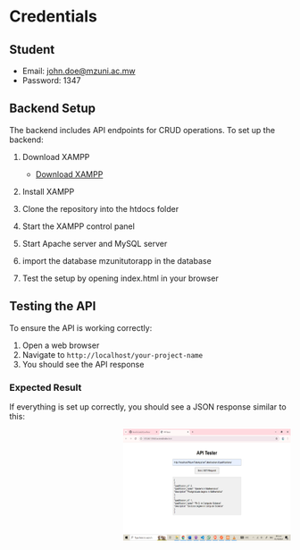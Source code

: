 # Credentials

## Student
- Email: john.doe@mzuni.ac.mw
- Password: 1347

## Backend Setup

The backend includes API endpoints for CRUD operations. To set up the backend:

1. Download XAMPP
   - [Download XAMPP](https://www.apachefriends.org/download.html)

2. Install XAMPP

3. Clone the repository into the htdocs folder

4. Start the XAMPP control panel

5. Start Apache server and MySQL server
6. import the database mzunitutorapp in the database 

6. Test the setup by opening index.html in your browser

## Testing the API

To ensure the API is working correctly:

1. Open a web browser
2. Navigate to `http://localhost/your-project-name`
3. You should see the API response

### Expected Result

If everything is set up correctly, you should see a JSON response similar to this:
<!-- ![Test Image](teste.png) -->

<img src="teste.png" alt="Test Image" width="300" height="200" align="right">